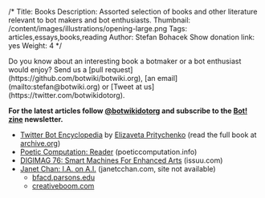 /*
Title: Books
Description: Assorted selection of books and other literature relevant to bot makers and bot enthusiasts.
Thumbnail: /content/images/illustrations/opening-large.png
Tags: articles,essays,books,reading
Author: Stefan Bohacek
Show donation link: yes
Weight: 4
*/

<div class="note" markdown=1>
Do you know about an interesting book a botmaker or a bot enthusiast would enjoy? Send us a [pull request](https://github.com/botwiki/botwiki.org), [an email](mailto:stefan@botwiki.org) or [Tweet at us](https://twitter.com/botwikidotorg).
</div>

**For the latest articles follow [@botwikidotorg](https://twitter.com/botwikidotorg) and subscribe to the [Bot! zine](http://botzine.org/) newsletter.**

- [Twitter Bot Encyclopedia](http://leeeeza.com/twitter-bot-encyclopedia.html) by [Elizaveta Pritychenko](http://leeeeza.com/) (read the full book at [archive.org](https://archive.org/stream/twitter_bot_encyclopedia_with_cover#page/n0/mode/2up))
- [Poetic Computation: Reader](http://poeticcomputation.info) (poeticcomputation.info)
- [DIGIMAG 76: Smart Machines For Enhanced Arts](https://issuu.com/digicultlibrary/docs/digimag76) (issuu.com)
- [Janet Chan: I.A. on A.I.](http://janetcchan.com/index.php?id=asimovs-ai) (janetcchan.com, site not available)
  - [bfacd.parsons.edu](http://bfacd.parsons.edu/2016/i-a-on-a-i)
  - [creativeboom.com](https://www.creativeboom.com/inspiration/new-york-designer-janet-chans-typographic-book-on-the-ethics-of-artificial-intelligence/)
